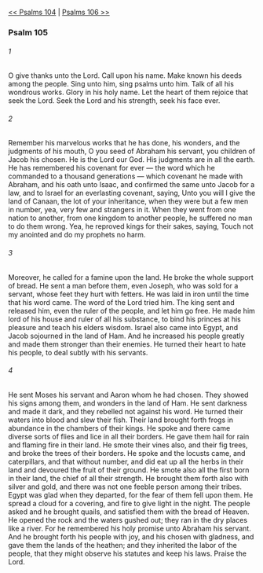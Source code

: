 [<< Psalms 104](Psalms%20104.md)  |  [Psalms 106 >>](Psalms%20106.md)

### Psalm 105
###### 1
O give thanks unto the Lord. Call upon his name. Make known his deeds among the people. Sing unto him, sing psalms unto him. Talk of all his wondrous works. Glory in his holy name. Let the heart of them rejoice that seek the Lord. Seek the Lord and his strength, seek his face ever.

###### 2
Remember his marvelous works that he has done, his wonders, and the judgments of his mouth, O you seed of Abraham his servant, you children of Jacob his chosen. He is the Lord our God. His judgments are in all the earth. He has remembered his covenant for ever — the word which he commanded to a thousand generations — which covenant he made with Abraham, and his oath unto Isaac, and confirmed the same unto Jacob for a law, and to Israel for an everlasting covenant, saying, Unto you will I give the land of Canaan, the lot of your inheritance, when they were but a few men in number, yea, very few and strangers in it. When they went from one nation to another, from one kingdom to another people, he suffered no man to do them wrong. Yea, he reproved kings for their sakes, saying, Touch not my anointed and do my prophets no harm.

###### 3
Moreover, he called for a famine upon the land. He broke the whole support of bread. He sent a man before them, even Joseph, who was sold for a servant, whose feet they hurt with fetters. He was laid in iron until the time that his word came. The word of the Lord tried him. The king sent and released him, even the ruler of the people, and let him go free. He made him lord of his house and ruler of all his substance, to bind his princes at his pleasure and teach his elders wisdom. Israel also came into Egypt, and Jacob sojourned in the land of Ham. And he increased his people greatly and made them stronger than their enemies. He turned their heart to hate his people, to deal subtly with his servants.

###### 4
He sent Moses his servant and Aaron whom he had chosen. They showed his signs among them, and wonders in the land of Ham. He sent darkness and made it dark, and they rebelled not against his word. He turned their waters into blood and slew their fish. Their land brought forth frogs in abundance in the chambers of their kings. He spoke and there came diverse sorts of flies and lice in all their borders. He gave them hail for rain and flaming fire in their land. He smote their vines also, and their fig trees, and broke the trees of their borders. He spoke and the locusts came, and caterpillars, and that without number, and did eat up all the herbs in their land and devoured the fruit of their ground. He smote also all the first born in their land, the chief of all their strength. He brought them forth also with silver and gold, and there was not one feeble person among their tribes. Egypt was glad when they departed, for the fear of them fell upon them. He spread a cloud for a covering, and fire to give light in the night. The people asked and he brought quails, and satisfied them with the bread of Heaven. He opened the rock and the waters gushed out; they ran in the dry places like a river. For he remembered his holy promise unto Abraham his servant. And he brought forth his people with joy, and his chosen with gladness, and gave them the lands of the heathen; and they inherited the labor of the people, that they might observe his statutes and keep his laws. Praise the Lord.